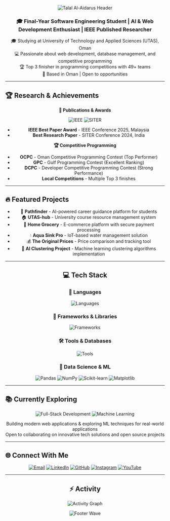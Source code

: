 <!-- Header Banner -->
<p align="center">
  <img src="https://capsule-render.vercel.app/api?type=waving&color=0:00C6FF,100:0072FF&height=180&section=header&text=Talal%20Al-Aidarus&fontSize=42&fontColor=ffffff&animation=twinkling&fontAlignY=32" alt="Talal Al-Aidarus Header" />
</p>

<h3 align="center">🎓 Final-Year Software Engineering Student | AI & Web Development Enthusiast | IEEE Published Researcher</h3>

<p align="center">
  🎓 Studying at University of Technology and Applied Sciences (UTAS), Oman<br>
  💻 Passionate about web development, database management, and competitive programming<br>
  🏆 Top 3 finisher in programming competitions with 49+ teams<br>
  📍 Based in Oman | Open to opportunities
</p>

---

## 🏆 Research & Achievements

<div align="center">

**🏅 Publications & Awards**

![IEEE](https://img.shields.io/badge/IEEE-Best%20Paper%20Award%202025-gold?style=for-the-badge&logo=ieee&logoColor=white)
![SITER](https://img.shields.io/badge/SITER-Best%20Research%20Paper%202024-green?style=for-the-badge&logo=researchgate&logoColor=white)

- **IEEE Best Paper Award** - IEEE Conference 2025, Malaysia
- **Best Research Paper** - SITER Conference 2024, India

**🏆 Competitive Programming**

- **OCPC** - Oman Competitive Programming Contest (Top Performer)
- **GPC** - Gulf Programming Contest (Excellent Ranking)
- **DCPC** - Developer Competitive Programming Contest (Strong Performance)
- **Local Competitions** - Multiple Top 3 finishes

</div>

---

## 🔥 Featured Projects

<div align="center">

- 🎯 **Pathfinder** - AI-powered career guidance platform for students
- 🏠 **UTAS-hub** - University course resource management system
- 🛒 **Home Grocery** - E-commerce platform with secure payment processing
- 💧 **Aqua Sink Pro** - IoT-based water management solution
- 💰 **The Original Prices** - Price comparison and tracking tool
- 🤖 **AI Clustering Project** - Machine learning clustering algorithms implementation

</div>

---

<h2 align="center">💻 Tech Stack</h2>

<div align="center">

### 🚀 Languages
<p align="center">
  <img src="https://skillicons.dev/icons?i=cpp,java,js,python,php,html,css&perline=10" alt="Languages" />
</p>

### 🎨 Frameworks & Libraries
<p align="center">
  <img src="https://skillicons.dev/icons?i=react,nextjs,flutter,nodejs,vite,tailwind&perline=10" alt="Frameworks" />
</p>

### 🛠️ Tools & Databases
<p align="center">
  <img src="https://skillicons.dev/icons?i=firebase,mongodb,git,github,figma,vscode&perline=10" alt="Tools" />
</p>

### 🤖 Data Science & ML
<p align="center">
  <img src="https://img.shields.io/badge/pandas-%23150458.svg?style=for-the-badge&logo=pandas&logoColor=white" alt="Pandas" />
  <img src="https://img.shields.io/badge/numpy-%23013243.svg?style=for-the-badge&logo=numpy&logoColor=white" alt="NumPy" />
  <img src="https://img.shields.io/badge/scikit--learn-%23F7931E.svg?style=for-the-badge&logo=scikit-learn&logoColor=white" alt="Scikit-learn" />
  <img src="https://img.shields.io/badge/Matplotlib-%23ffffff.svg?style=for-the-badge&logo=Matplotlib&logoColor=black" alt="Matplotlib" />
</p>

</div>

---

## 📚 Currently Exploring

<div align="center">

![Full-Stack Development](https://img.shields.io/badge/Full--Stack-Development-orange?style=for-the-badge&logo=code&logoColor=white)
![Machine Learning](https://img.shields.io/badge/Machine-Learning-purple?style=for-the-badge&logo=brain&logoColor=white)

Building modern web applications & exploring ML techniques for real-world applications  
Open to collaborating on innovative tech solutions and open source projects

</div>

---

## 🌐 Connect With Me

<div align="center">

[![Email](https://img.shields.io/badge/Email-talalaidarus@gmail.com-red?style=for-the-badge&logo=gmail&logoColor=white)](mailto:talalaidarus@gmail.com)
[![LinkedIn](https://img.shields.io/badge/LinkedIn-Connect-blue?style=for-the-badge&logo=linkedin&logoColor=white)](https://www.linkedin.com/in/talal-al-aidarus-962a60276/?originalSubdomain=om)
[![GitHub](https://img.shields.io/badge/GitHub-Follow-black?style=for-the-badge&logo=github&logoColor=white)](https://github.com/Talal3idarus)
[![Instagram](https://img.shields.io/badge/Instagram-Follow-pink?style=for-the-badge&logo=instagram&logoColor=white)](https://www.instagram.com/talal3idarus/)
[![YouTube](https://img.shields.io/badge/YouTube-Subscribe-red?style=for-the-badge&logo=youtube&logoColor=white)](https://www.youtube.com/channel/UCzOK72L-JTelK85jeMlXQrQ)

</div>

---

<h2 align="center">⚡ Activity</h2>
<p align="center">
  <img src="https://github-readme-activity-graph.vercel.app/graph?username=Talal3idarus&theme=react-dark&hide_border=false&area=true" alt="Activity Graph" />
</p>

<!-- Footer -->
<p align="center">
  <img src="https://capsule-render.vercel.app/api?type=waving&color=0:0072FF,100:00C6FF&height=120&section=footer" alt="Footer Wave" />
</p>

